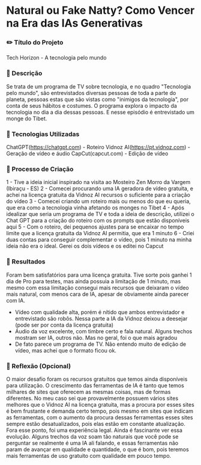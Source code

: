 # Natural ou Fake Natty? Como Vencer na Era das IAs Generativas


### ✏️ Título do Projeto
Tech Horizon - A tecnologia pelo mundo

### 📒 Descrição
Se trata de um programa de TV sobre tecnologia, e no quadro "Tecnologia pelo mundo", são entrevistados diversas pessoas de toda a parte do planeta, pessoas estas que são vistas como "inimigos da tecnologia", por conta de seus hábitos e costumes. O programa explora o impacto da tecnologia no dia a dia dessas pessoas. E nesse episódio é entrevistado um monge do Tibet.

### 🤖 Tecnologias Utilizadas
ChatGPT(https://chatgpt.com) - Roteiro
Vidnoz AI(https://pt.vidnoz.com) - Geração de vídeo e áudio
CapCut(capcut.com) - Edição de vídeo

### 🧐 Processo de Criação
1 - Tive a ideia inicial inspirado na visita ao Mosteiro Zen Morro da Vargem (Ibiraçu - ES)
2 - Comecei procurando uma IA geradora de vídeo gratuita, e achei na licença gratuita da Vidnoz AI recursos o suficiente para a criação do vídeo
3 - Comecei criando um roteiro mais ou menos do que eu queria, que era como a tecnologia vinha afetando os monges no Tibet
4 - Após idealizar que seria um programa de TV e toda a ideia de descrição, utilizei o Chat GPT para a criação do roteiro com os prompts que estão disponíveis aqui
5 - Com o roteiro, dei pequenos ajustes para se encaixar no tempo limite que a licença gratuita da Vidnoz AI permitia, que era 1 minuto
6 - Criei duas contas para conseguir complementar o vídeo, pois 1 minuto na minha ideia não era o ideal. Gerei os dois vídeos e os editei no Capcut

### 🚀 Resultados
Foram bem satisfatórios para uma licença gratuita. Tive sorte pois ganhei 1 dia de Pro para testes, mas ainda possuia a limitação de 1 minuto, mas mesmo com essa limitação consegui mais recursos que deixaram o vídeo mais natural, com menos cara de IA, apesar de obviamente ainda parecer com IA.
- Vídeo com qualidade alta, porém é nítido que ambos entrevistador e entrevistado são robôs. Nessa parte a IA da Vidnoz deixou a deesejar (pode ser por conta da licença gratuita)
- Áudio da voz excelente, com timbre certo e fala natural. Alguns trechos mostram ser IA, outros não. Mas no geral, foi o que mais agradou
- De fato parece um programa de TV. Não entendo muito de edição de vídeo, mas achei que o formato ficou ok.

### 💭 Reflexão (Opcional)
O maior desafio foram os recursos gratuitos que temos ainda disponíveis para utilização. O crescimento das ferramentas de IA é tanto que temos milhares de sites que oferecem as mesmas coisas, mas de formas diferentes. No meu caso sei que provavelmente possuem vários sites melhores que o Vidnoz AI na licença gratuita, mas a procura por esses sites é bem frustante e demanda certo tempo, pois mesmo em sites que indicam as ferramentas, com o aumento da procura dessas ferramentas esses sites sempre estão desatualizados, pois elas estão em constante atualização. 
Fora esse ponto, foi uma experiência legal. Ainda é fascinante ver essa evolução. Alguns trechos da voz soam tão naturais que você pode se perguntar se realmente é uma IA ali falando, e essas ferramentas não param de avançar em qualidade e quantidade, o que é bom, pois teremos mais ferramentas de uso gratuito com qualidade em pouco tempo.

```

